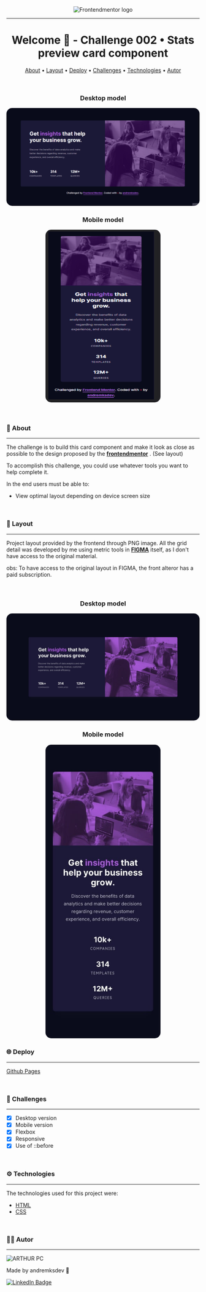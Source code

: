 <div align="center">
<img src="https://ik.imagekit.io/7k1tzcmuakz/Frontendmentor_logo_hsQyNn5pN.PNG?updatedAt=1637808934838" alt="Frontendmentor logo"><br>
</div>
<hr>

<div>

<h1 align="center">Welcome 👋 - Challenge 002 • Stats preview card component </h1>

</div>



<p align="center">
 <a href="#sobre">About</a> •
 <a href="#layout">Layout</a> •
 <a href="#deploy">Deploy</a> •
 <a href="#challenges">Challenges</a> •
 <a href="#technologies">Technologies</a> •
 <a href="#autor">Autor</a>
</p>

<br>
<h3 align="center"><strong>Desktop model</strong></h3>
<p align="center">
  <img 
    src="./readme-assets/readme-desk.gif"
    width="700px" 
    style="display: inline; border-radius: 15px; border: "
  />
  <h3 align="center"><strong>Mobile model</strong></h3>
</p>

<p align="center">
  <img 
    src="./readme-assets/readme-mobile.gif"
    width="300px" height="450"
    style="display: inline; border-radius: 15px; border: "
  />
</p>
<br>

<h3 id="about"><strong>📝 About</strong></h3>

<hr>
<p>The challenge is to build this card component and make it look as close as possible to the design proposed by the <a href="https://www.frontendmentor.io/challenges/stats-preview-card-component-8JqbgoU62"><strong>frontendmentor</strong></a> . (See layout)

To accomplish this challenge, you could use whatever tools you want to help complete it.

In the end users must be able to:

* View optimal layout depending on device screen size</p>

<br>

<h3 id="layout"><strong>📐 Layout</strong></h3>

<hr>
Project layout provided by the frontend through PNG image. All the grid detail was developed by me using metric tools in <a href="https://www.figma.com/file/9Z2vxc8VTRuZpYjFalCMAl/Badge-Do-While2021-(Copy)?node-id=0%3A1"><strong>FIGMA</strong></a> itself, as I don't have access to the original material.

obs: To have access to the original layout in FIGMA, the front alteror has a paid subscription. 
<br>
<br>
<br>
<h3 align="center"><strong>Desktop model</strong></h3>
<p align="center">
  <img 
    src="./design/desktop-design.jpg"
    width="700px" 
    style="display: inline; border-radius: 15px; border: "
  />

  <h3 align="center"><strong>Mobile model</strong></h3>
<p align="center">
  <img 
    src="./design/mobile-design.jpg"
    width="300px" 
    style="display: inline; border-radius: 15px; border: "
  />

<h3 id="deploy"><strong>🌐 Deploy</strong></h3>

<hr>

[Github Pages](https://andremksdev.github.io/nlwHeat-cracha-doWhile2021/)

<br>

<h3 id="challenges"><strong>🎯 Challenges</strong></h3>

<hr>

- [x] Desktop version
- [x] Mobile version
- [x] Flexbox
- [x] Responsive
- [x] Use of ::before

<br>

<h3 id="technologies"><strong>⚙️ Technologies</strong></h3>

<hr>
The technologies used for this project were:

- [HTML](https://developer.mozilla.org/en-US/docs/Web/HTML)
- [CSS](https://developer.mozilla.org/en-US/docs/Web/CSS)


<br>

<h3 id="autor"><strong>👨‍💻 Autor</strong></h3>

<hr>

<img alt="ARTHUR PC" title="ARTHUR PC" src="https://avatars.githubusercontent.com/u/82080573?v=4" height="100" width="100" />

Made by andremksdev 👋

[![LinkedIn Badge](https://img.shields.io/badge/-andremksdev-blue?style=flat-square&logo=Linkedin&logoColor=white&link=https://www.linkedin.com/in/andremksdev/)](https://www.linkedin.com/in/andremksdev/)